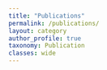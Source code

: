 ```yaml
---
title: "Publications"
permalink: /publications/
layout: category
author_profile: true
taxonomy: Publication
classes: wide
---
```

